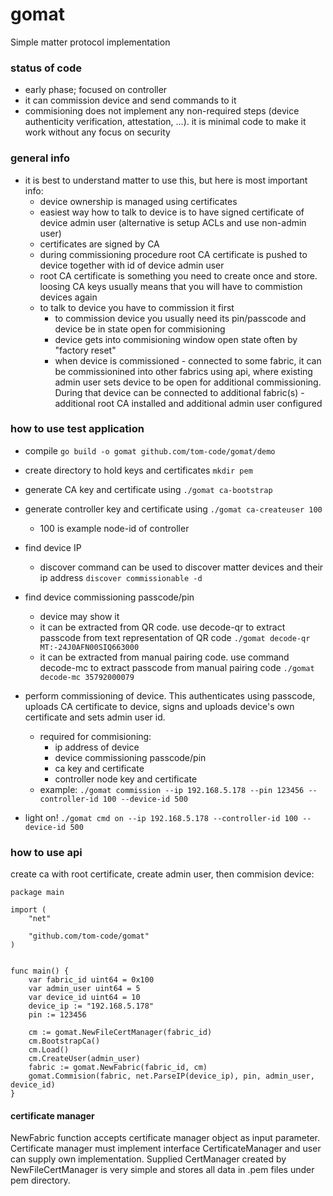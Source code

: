 # gomat
Simple matter protocol implementation

### status of code
- early phase; focused on controller
- it can commission device and send commands to it
- commisioning does not implement any non-required steps (device authenticity verification, attestation, ...). it is minimal code to make it work without any focus on security

### general info
- it is best to understand matter to use this, but here is most important info:
  - device ownership is managed using certificates
  - easiest way how to talk to device is to have signed certificate of device admin user (alternative is setup ACLs and use non-admin user)
  - certificates are signed by CA
  - during commissioning procedure root CA certificate is pushed to device together with id of device admin user
  - root CA certificate is something you need to create once and store. loosing CA keys usually means that you will have to commistion devices again
  - to talk to device you have to commission it first
    - to commission device you usually need its pin/passcode and device be in state open for commisioning
    - device gets into commisioning window open state often by "factory reset"
    - when device is commissioned - connected to some fabric, it can be commissionined into other fabrics using api, where existing admin user sets device to be open for additional commissioning. During that device can be connected to additional fabric(s) - additional root CA installed and additional admin user configured

### how to use test application

- compile
  `go build -o gomat github.com/tom-code/gomat/demo`

- create directory to hold keys and certificates `mkdir pem`
- generate CA key and certificate using `./gomat ca-bootstrap`
- generate controller key and certificate using `./gomat ca-createuser 100`
  - 100 is example node-id of controller
- find device IP
  - discover command can be used to discover matter devices and their ip address `discover commissionable -d`
- find device commissioning passcode/pin
  - device may show it
  - it can be extracted from QR code. use decode-qr to extract passcode from text representation of QR code `./gomat decode-qr MT:-24J0AFN00SIQ663000`
  - it can be extracted from manual pairing code. use command decode-mc to extract passcode from manual pairing code `./gomat decode-mc 35792000079`
- perform commissioning of device. This authenticates using passcode, uploads CA certificate to device, signs and uploads device's own certificate and sets admin user id.
  - required for commisioning:
    - ip address of device
    - device commissioning passcode/pin
    - ca key and certificate
    - controller node key and certificate
  - example: `./gomat commission --ip 192.168.5.178 --pin 123456 --controller-id 100 --device-id 500`
- light on!
  `./gomat cmd on --ip 192.168.5.178 --controller-id 100 --device-id 500`


### how to use api
create ca with root certificate, create admin user, then commision device:
```
package main

import (
	"net"

	"github.com/tom-code/gomat"
)


func main() {
	var fabric_id uint64 = 0x100
	var admin_user uint64 = 5
	var device_id uint64 = 10
	device_ip := "192.168.5.178"
	pin := 123456

	cm := gomat.NewFileCertManager(fabric_id)
	cm.BootstrapCa()
	cm.Load()
	cm.CreateUser(admin_user)
	fabric := gomat.NewFabric(fabric_id, cm)
	gomat.Commision(fabric, net.ParseIP(device_ip), pin, admin_user, device_id)
}
```

#### certificate manager
NewFabric function accepts certificate manager object as input parameter. Certificate manager must implement interface CertificateManager and user can supply own implementation. Supplied CertManager created by NewFileCertManager is very simple and stores all data in .pem files under pem directory.